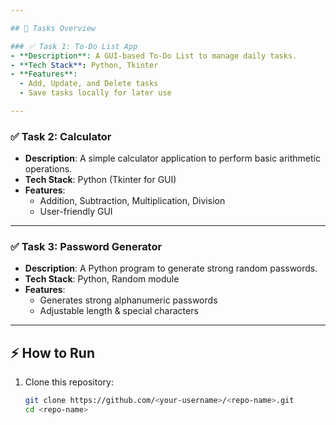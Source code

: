 ```yaml
---

## 📝 Tasks Overview  

### ✅ Task 1: To-Do List App  
- **Description**: A GUI-based To-Do List to manage daily tasks.  
- **Tech Stack**: Python, Tkinter  
- **Features**:  
  - Add, Update, and Delete tasks  
  - Save tasks locally for later use  

---
```


### ✅ Task 2: Calculator  
- **Description**: A simple calculator application to perform basic arithmetic operations.  
- **Tech Stack**: Python (Tkinter for GUI)  
- **Features**:  
  - Addition, Subtraction, Multiplication, Division  
  - User-friendly GUI  

---

### ✅ Task 3: Password Generator  
- **Description**: A Python program to generate strong random passwords.  
- **Tech Stack**: Python, Random module  
- **Features**:  
  - Generates strong alphanumeric passwords  
  - Adjustable length & special characters  

---

## ⚡ How to Run  

1. Clone this repository:  
   ```bash
   git clone https://github.com/<your-username>/<repo-name>.git
   cd <repo-name>
